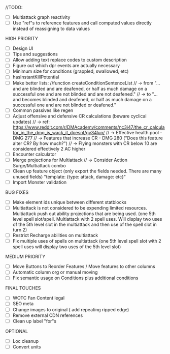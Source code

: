 //TODO: 

- [ ] Multiattack graph reactivity
- [ ] Use "ref"s to reference features and call computed values directly instead of reassigning to data values

HIGH PRIORITY
- [ ] Design UI
- [ ] Tips and suggestions
- [ ] Allow adding text replace codes to custom description
- [ ] Figure out which dpr events are actually necessary
- [ ] Minimum size for conditions (grappled, swallowed, etc)
- [ ] hasInstantKillPotential
- [ ] Make better lists: //function createConditionSentenceList
//  -> from "... and are blinded and are deafened, or half as much damage on a successful one and are not blinded and are not deafened."
//      -> to "... and becomes blinded and deafened, or half as much damage on a successful one and are not blinded or deafened."
- [ ] Common passives like regen
- [ ] Adjust offensive and defensive CR calculations (beware cyclical updates)
//      -> ref: https://www.reddit.com/r/DMAcademy/comments/nc3i47/the_cr_calculator_in_the_dmg_is_wack_it_doesnt/gy34lun/
//      -> Effective health pool - DMG 277
//      -> Features that increase CR - DMG 280 ("Does this feature alter CR? By how much?")
//      -> Flying monsters with CR below 10 are considered effectively 2 AC higher
- [ ] Encounter calculator
- [ ] Merge projections for Multiattack
//      -> Consider Action Surge/Multiattack combo
- [ ] Clean up feature object (only export the fields needed. There are many unused fields) "template: {type: attack, damage: etc}"
- [ ] Import Monster validation

BUG FIXES
- [ ] Make element ids unique between different statblocks
- [ ] Multiattack is not considered to be expending limited resources. Multiattack push out ability projections that are being used. (one 5th level spell slot/spell. Multiattack with 2 spell uses. Will display two uses of the 5th level slot in the multiattack and then use of the spell slot in turn 2)
- [ ] Restrict Recharge abilities on multiattack
- [ ] Fix multiple uses of spells on multiattack (one 5th level spell slot with 2 spell uses will display two uses of the 5th level slot)

MEDIUM PRIORITY
- [ ] Move Buttons to Reorder Features / Move features to other columns
- [ ] Automatic column org or manual moving
- [ ] Fix semantic usage on Conditions plus additional conditions

FINAL TOUCHES
- [ ] WOTC Fan Content legal
- [ ] SEO meta
- [ ] Change images to original ( add repeating ripped edge)
- [ ] Remove external CDN references
- [ ] Clean up label "for"s

OPTIONAL
- [ ] Loc cleanup
- [ ] Convert units
